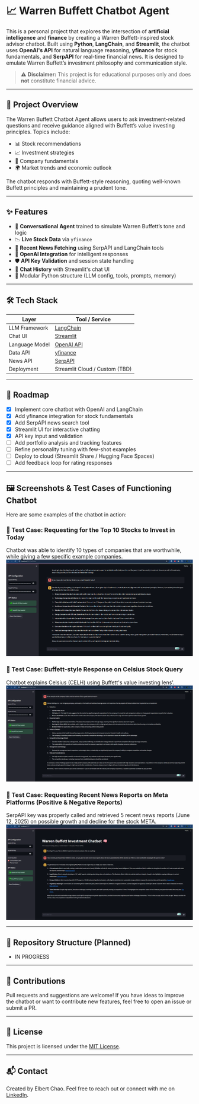# 📈 Warren Buffett Chatbot Agent

This is a personal project that explores the intersection of **artificial intelligence** and **finance** by creating a Warren Buffett-inspired stock advisor chatbot. Built using **Python**, **LangChain**, and **Streamlit**, the chatbot uses **OpenAI's API** for natural language reasoning, **yfinance** for stock fundamentals, and **SerpAPI** for real-time financial news. It is designed to emulate Warren Buffett’s investment philosophy and communication style.

> ⚠️ **Disclaimer:** This project is for educational purposes only and does **not** constitute financial advice.

---

## 🧠 Project Overview

The Warren Buffett Chatbot Agent allows users to ask investment-related questions and receive guidance aligned with Buffett’s value investing principles. Topics include:

- 📊 Stock recommendations
- 📈 Investment strategies
- 🏢 Company fundamentals
- 🌍 Market trends and economic outlook

The chatbot responds with Buffett-style reasoning, quoting well-known Buffett principles and maintaining a prudent tone.

---

## ✨ Features

- 🤖 **Conversational Agent** trained to simulate Warren Buffett’s tone and logic
- 📉 **Live Stock Data** via `yfinance`
- 📰 **Recent News Fetching** using SerpAPI and LangChain tools
- 🧠 **OpenAI Integration** for intelligent responses
- 🛡️ **API Key Validation** and session state handling
- 💬 **Chat History** with Streamlit's chat UI
- 🧱 Modular Python structure (LLM config, tools, prompts, memory)

---

## 🛠 Tech Stack

| Layer         | Tool / Service              |
|---------------|-----------------------------|
| LLM Framework | [LangChain](https://www.langchain.com/)         |
| Chat UI       | [Streamlit](https://streamlit.io/)              |
| Language Model| [OpenAI API](https://platform.openai.com/)      |
| Data API      | [yfinance](https://pypi.org/project/yfinance/)  |
| News API      | [SerpAPI](https://serpapi.com/)                 |
| Deployment    | Streamlit Cloud / Custom (TBD)                  |

---

## 🚀 Roadmap

- [x] Implement core chatbot with OpenAI and LangChain
- [x] Add yfinance integration for stock fundamentals
- [x] Add SerpAPI news search tool
- [x] Streamlit UI for interactive chatting
- [x] API key input and validation
- [ ] Add portfolio analysis and tracking features
- [ ] Refine personality tuning with few-shot examples
- [ ] Deploy to cloud (Streamlit Share / Hugging Face Spaces)
- [ ] Add feedback loop for rating responses

---

## 🖼️ Screenshots & Test Cases of Functioning Chatbot

Here are some examples of the chatbot in action:

### 🧪 Test Case: Requesting for the Top 10 Stocks to Invest in Today  
Chatbot was able to identify 10 types of companies that are worthwhile, while giving a few specific example companies.  
![Top 10 Stock Recommendation](screenshot_test_cases/tc3.PNG)

### 🧪 Test Case: Buffett-style Response on Celsius Stock Query
Chatbot explains Celsius (CELH) using Buffett's value investing lens'.
![CELH Buffett Analysis](screenshot_test_cases/tc4.PNG)

### 🧪 Test Case: Requesting Recent News Reports on Meta Platforms (Positive & Negative Reports)  
SerpAPI key was properly called and retrieved 5 recent news reports (June 12, 2025) on possible growth and decline for the stock META.  
![Meta News Reports](screenshot_test_cases/tc6.PNG)

---

## 📂 Repository Structure (Planned)
- IN PROGRESS

---

## 🤝 Contributions

Pull requests and suggestions are welcome! If you have ideas to improve the chatbot or want to contribute new features, feel free to open an issue or submit a PR.

---

## 📄 License

This project is licensed under the [MIT License](LICENSE).

---

## 📬 Contact

Created by Elbert Chao.
Feel free to reach out or connect with me on [LinkedIn](https://www.linkedin.com/in/elbertc/).
